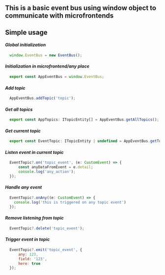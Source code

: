 ## This is a basic event bus using window object to communicate with microfrontends

## Simple usage

#### _Global initialization_
```javascript 
  window.EventBus = new EventBus();
```

#### _Initialization in microfrontend/any place_
```javascript 
  export const AppEventBus = window.EventBus;
```


#### _Add topic_
```javascript 
  AppEventBus.addTopic('topic');
```

#### _Get all topics_
```javascript 
  export const AppTopics: ITopicEntity[] = AppEventBus.getAllTopics();
```

#### _Get current topic_
```javascript 
  export const EventTopic: ITopicEntity | undefined = AppEventBus.getTopic('topic');
```

#### _Listen event in current topic_
```javascript 
  EventTopic?.on('topic_event', (e: CustomEvent) => {
      const anyDataFromEvent = e.detail;
      console.log('any_action');
  });
```

#### _Handle any event_
```javascript 
  EventTopic?.onAny((e: CustomEvent) => {
    console.log('this is triggered on any topic event')
  });
```

#### _Remove listening from topic_
```javascript 
  EventTopic?.delete('topic_event');
```

#### _Trigger event in topic_
```javascript 
  EventTopic?.emit('topic_event', {
      any: 123,
      field: '123',
      here: true
  });
```